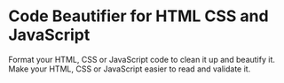 # Code Beautifier for HTML CSS and JavaScript
Format your HTML, CSS or JavaScript code to clean it up and beautify it. Make your HTML, CSS or JavaScript easier to read and validate it.
